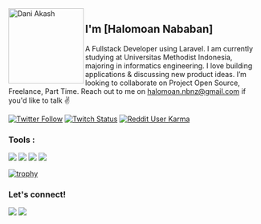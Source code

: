 <img align="left" width="150" height="150" alt="Dani Akash" src="https://sdk.bitmoji.com/render/panel/dc878a02-6c0d-4366-ab3b-b86a397e31ad-9abca207-e196-4c3e-8932-0fae4ce0c737-v1.png?transparent=1&palette=1"/>

## I'm [Halomoan Nababan]

A Fullstack Developer using Laravel.  I am currently studying at Universitas Methodist Indonesia, majoring in informatics engineering. I love building applications & discussing new product ideas.  I’m looking to collaborate on Project Open Source, Freelance, Part Time. Reach out to me on  halomoan.nbnz@gmail.com if you'd like to talk ✌️

[![Twitter Follow](https://img.shields.io/twitter/follow/dani_akash_?color=%20%2300acee&label=Follow%20me%20on%20Twitter&style=for-the-badge)][twitter] [![Twitch Status](https://img.shields.io/twitch/status/dani_akash_?label=LiveStream&style=for-the-badge)][twitch] [![Reddit User Karma](https://img.shields.io/reddit/user-karma/combined/dani_akash_?style=for-the-badge)][reddit]


[homepage]: https://daniakash.com
[twitter]: https://twitter.com/dani_akash_
[twitch]: https://www.twitch.tv/dani_akash_
[reddit]: https://www.reddit.com/user/dani_akash_
[github]: https://github.com/daniakash
[about-bangalore]: https://www.google.com/search?q=bangalore
[oslash]: https://oslash.com

### Tools :
<p>
    <img src="https://img.shields.io/badge/OS-Windwos-blue?&logo=windows" />
    <img src="https://img.shields.io/badge/Code-Php-blue?&logo=Php" />
    <img src="https://img.shields.io/badge/Text%20Editor-Visual%20Studio%20Code-blue?&logo=visual%20studio%20code&logoColor=blue" />
    <img src="https://gpvc.arturio.dev/hioan-dev" />
</p>

[![trophy](https://github-profile-trophy.vercel.app/?username=ryo-ma&margin-h=12&margin-w=12&theme=dracula)](https://github.com/hioan-dev/github-profile-trophy)



### Let's connect!
<p>
    <a href="https://www.linkedin.com/in/halomoan-tech/" target="blank"><img src="https://img.shields.io/badge/Halomoan-30302f?style=flat&logo=linkedin" /></a>
    <a href="https://tw.halomoan.com" target="blank"><img src="https://img.shields.io/badge/@oan_hihi-30302f?style=flat&logo=twitter" /></a>
</p>
